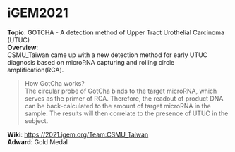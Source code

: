 # iGEM2021  
**Topic**: GOTCHA - A detection method of Upper Tract Urothelial Carcinoma (UTUC)  
**Overview**:  
CSMU_Taiwan came up with a new detection method for early UTUC diagnosis based on microRNA capturing and rolling circle amplification(RCA).  
> How GotCha works?  
> The circular probe of GotCha binds to the target microRNA, which serves as the primer of RCA. Therefore, the readout of product DNA can be back-calculated to the amount of target microRNA in the sample. The results will then correlate to the presence of UTUC in the subject.  

**Wiki**: https://2021.igem.org/Team:CSMU_Taiwan  
**Adward**:  Gold Medal
